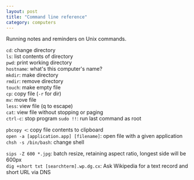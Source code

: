 ```yaml
---
layout: post
title: "Command line reference"
category: computers
---
```


Running notes and reminders on Unix commands.

<code>cd</code>: change directory  
<code>ls</code>: list contents of directory  
<code>pwd</code>: print working directory  
<code>hostname</code>: what's this computer's name?  
<code>mkdir</code>: make directory  
<code>rmdir</code>: remove directory  
<code>touch</code>: make empty file  
<code>cp</code>: copy file (<code>-r</code> for dir)  
<code>mv</code>: move file  
<code>less</code>: view file (q to escape)  
<code>cat</code>: view file without stopping or paging  
<code>ctrl-c</code>: stop program
<code>sudo !!</code>: run last command as root
  
<code>pbcopy <</code>: copy file contents to clipboard  
<code>open -a [application.app] [filename]</code>: open file with a given application  
<code>chsh -s /bin/bash</code>: change shell  

<code>sips -Z 600 *.jpg</code>: batch resize, retaining aspect ratio, longest side will be 600px  
<code>dig +short txt [searchterm].wp.dg.cx</code>: Ask Wikipedia for a text record and short URL via DNS